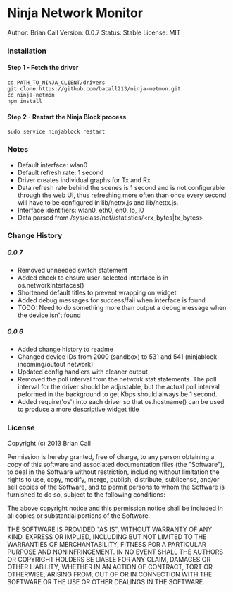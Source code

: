 Ninja Network Monitor
=====================
Author: Brian Call 
Version: 0.0.7
Status: Stable 
License: MIT


### Installation
#### Step 1 - Fetch the driver
```
cd PATH_TO_NINJA_CLIENT/drivers
git clone https://github.com/bacall213/ninja-netmon.git
cd ninja-netmon
npm install
```


#### Step 2 - Restart the Ninja Block process
```
sudo service ninjablock restart
```


### Notes
- Default interface: wlan0
- Default refresh rate: 1 second
- Driver creates individual graphs for Tx and Rx
- Data refresh rate behind the scenes is 1 second and is not configurable through the web UI, thus refreshing more often than once every second will have to be configured in lib/netrx.js and lib/nettx.js.
- Interface identifiers: wlan0, eth0, en0, lo, l0
- Data parsed from /sys/class/net/<device>/statistics/<rx_bytes|tx_bytes>



### Change History
##### 0.0.7
- Removed unneeded switch statement
- Added check to ensure user-selected interface is in os.networkInterfaces()
- Shortened default titles to prevent wrapping on widget
- Added debug messages for success/fail when interface is found
- TODO: Need to do something more than output a debug message when the device isn't found


##### 0.0.6
- Added change history to readme
- Changed device IDs from 2000 (sandbox) to 531 and 541 (ninjablock incoming/outout network)
- Updated config handlers with cleaner output
- Removed the poll interval from the network stat statements. The poll interval for the driver should be adjustable, but the actual poll interval peformed in the background to get Kbps should always be 1 second. 
- Added require('os') into each driver so that os.hostname() can be used to produce a more descriptive widget title



### License
Copyright (c) 2013 Brian Call

Permission is hereby granted, free of charge, to any person obtaining a copy
of this software and associated documentation files (the "Software"), to deal
in the Software without restriction, including without limitation the rights
to use, copy, modify, merge, publish, distribute, sublicense, and/or sell
copies of the Software, and to permit persons to whom the Software is
furnished to do so, subject to the following conditions:

The above copyright notice and this permission notice shall be included in
all copies or substantial portions of the Software.

THE SOFTWARE IS PROVIDED "AS IS", WITHOUT WARRANTY OF ANY KIND, EXPRESS OR
IMPLIED, INCLUDING BUT NOT LIMITED TO THE WARRANTIES OF MERCHANTABILITY,
FITNESS FOR A PARTICULAR PURPOSE AND NONINFRINGEMENT. IN NO EVENT SHALL THE
AUTHORS OR COPYRIGHT HOLDERS BE LIABLE FOR ANY CLAIM, DAMAGES OR OTHER
LIABILITY, WHETHER IN AN ACTION OF CONTRACT, TORT OR OTHERWISE, ARISING FROM,
OUT OF OR IN CONNECTION WITH THE SOFTWARE OR THE USE OR OTHER DEALINGS IN
THE SOFTWARE.
